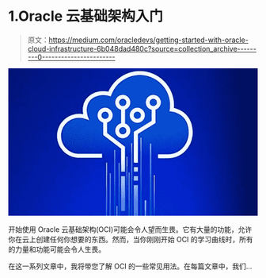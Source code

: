 # 1.Oracle 云基础架构入门

> 原文：<https://medium.com/oracledevs/getting-started-with-oracle-cloud-infrastructure-6b048dad480c?source=collection_archive---------0----------------------->

![](img/2588486545db28612d414490a0d66fa8.png)

开始使用 Oracle 云基础架构(OCI)可能会令人望而生畏。它有大量的功能，允许你在云上创建任何你想要的东西。然而，当你刚刚开始 OCI 的学习曲线时，所有的力量和功能可能会令人生畏。

在这一系列文章中，我将带您了解 OCI 的一些常见用法。在每篇文章中，我们…